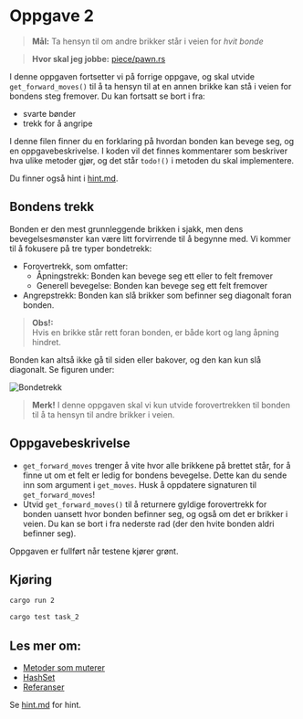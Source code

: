 # Oppgave 2
> **Mål:** Ta hensyn til om andre brikker står i veien for _hvit bonde_

> **Hvor skal jeg jobbe:** [piece/pawn.rs](piece/pawn.rs)

I denne oppgaven fortsetter vi på forrige oppgave, og skal utvide `get_forward_moves()` til å ta hensyn til at en annen brikke kan stå i veien for bondens steg fremover. Du kan fortsatt se bort i fra:
- svarte bønder
- trekk for å angripe

I denne filen finner du en forklaring på hvordan bonden kan bevege seg, og en oppgavebeskrivelse. I koden
vil det finnes kommentarer som beskriver hva ulike metoder gjør, og det står `todo!()` i metoden du skal implementere.

Du finner også hint i [hint.md](./hint.md).

## Bondens trekk
Bonden er den mest grunnleggende brikken i sjakk, men dens bevegelsesmønster kan være litt forvirrende til å begynne
med. Vi kommer til å fokusere på tre typer bondetrekk:
- Forovertrekk, som omfatter:
    - Åpningstrekk: Bonden kan bevege seg ett eller to felt fremover
    - Generell bevegelse: Bonden kan bevege seg ett felt fremover
- Angrepstrekk: Bonden kan slå brikker som befinner seg diagonalt foran bonden.

> **Obs!:**  
> Hvis en brikke står rett foran bonden, er både kort og lang åpning hindret.

Bonden kan altså ikke gå til siden eller bakover, og den kan kun slå diagonalt. Se figuren under:

![Bondetrekk](../../images/moves/pawn.gif)

> **Merk!** I denne oppgaven skal vi kun utvide forovertrekken til bonden til å ta hensyn til andre brikker i veien.

## Oppgavebeskrivelse

- `get_forward_moves` trenger å vite hvor alle brikkene på brettet står, for å finne ut om et felt er ledig for bondens bevegelse. Dette kan du sende inn som argument i `get_moves`. Husk å oppdatere signaturen til `get_forward_moves`!
- Utvid `get_forward_moves()` til å returnere gyldige forovertrekk for bonden uansett hvor bonden befinner seg, og også om det er brikker i veien. Du kan se bort i fra nederste rad (der den hvite bonden aldri befinner seg).

Oppgaven er fullført når testene kjører grønt.

## Kjøring
```bash
cargo run 2
```
```bash
cargo test task_2
```

## Les mer om:
   - [Metoder som muterer](https://doc.rust-lang.org/book/ch05-03-method-syntax.html?#defining-methods)
   - [HashSet](https://doc.rust-lang.org/std/collections/struct.HashSet.html)
   - [Referanser](https://doc.rust-lang.org/book/ch04-02-references-and-borrowing.html)

Se [hint.md](hint.md) for hint.